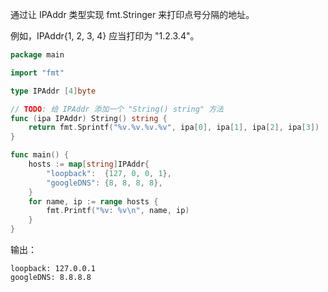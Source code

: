 通过让 IPAddr 类型实现 fmt.Stringer 来打印点号分隔的地址。  

例如，IPAddr{1, 2, 3, 4} 应当打印为 "1.2.3.4"。  

```go
package main

import "fmt"

type IPAddr [4]byte

// TODO: 给 IPAddr 添加一个 "String() string" 方法
func (ipa IPAddr) String() string {
    return fmt.Sprintf("%v.%v.%v.%v", ipa[0], ipa[1], ipa[2], ipa[3])
}

func main() {
    hosts := map[string]IPAddr{
        "loopback":  {127, 0, 0, 1},
        "googleDNS": {8, 8, 8, 8},
    }
    for name, ip := range hosts {
        fmt.Printf("%v: %v\n", name, ip)
    }
}

```

输出：
```
loopback: 127.0.0.1
googleDNS: 8.8.8.8
```
